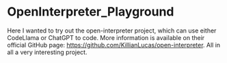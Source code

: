 # OpenInterpreter_Playground
Here I wanted to try out the open-interpreter project, which can use either CodeLlama or ChatGPT to code. More information is available on their official GitHub page: https://github.com/KillianLucas/open-interpreter. All in all a very interesting project.
